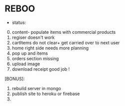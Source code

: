 # REBOO
 - status:
0. content- populate items with commercial products  
1. regiser doesn't work
2. cartItems do not clear+ get carried over to next user
3. home right side needs more planning
4. pop up and items
5. orders section missing
6. upload image
7. download receipt
 good job !

 [BONUS]:
 1. rebuild server in mongo
 2. publish site to heroku or firebase
 3. 